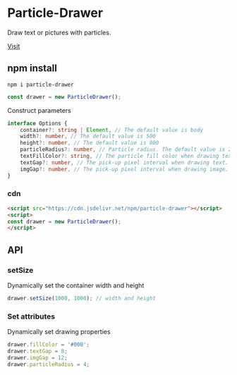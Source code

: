 <!--
 * @Author: tackchen
 * @Date: 2022-08-03 21:24:33
 * @Description: Coding something
-->
# Particle-Drawer

Draw text or pictures with particles.

[Visit](https://theajack.github.io/particle-drawer)

## npm install

```
npm i particle-drawer
```

```ts
const drawer = new ParticleDrawer();
```

Construct parameters

```ts
interface Options {
    container?: string | Element, // The default value is body
    width?: number, // The default value is 500
    height?: number, // The default value is 800
    particleRadius?: number, // Particle radius. The default value is 2
    textFillColor?: string, // The particle fill color when drawing text. The default value is #55555555
    textGap?: number, // The pick-up pixel interval when drawing text. The default value is 5
    imgGap?: number, // The pick-up pixel interval when drawing image. The default value is 10
}
```

### cdn

```html
<script src="https://cdn.jsdelivr.net/npm/particle-drawer"></script>
<script>
const drawer = new ParticleDrawer();
</script>
```

## API

### setSize

Dynamically set the container width and height

```js
drawer.setSize(1000, 1000); // width and height
```

### Set attributes

Dynamically set drawing properties

```js
drawer.fillColor = '#000';
drawer.textGap = 8;
drawer.imgGap = 12;
drawer.particleRadius = 4;
```